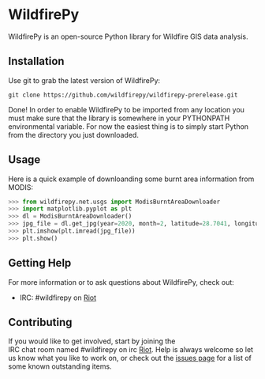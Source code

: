 WildfirePy
=====

WildfirePy is an open-source Python library for Wildfire GIS data analysis.

Installation
------------

Use git to grab the latest version of WildfirePy:

    git clone https://github.com/wildfirepy/wildfirepy-prerelease.git

Done! In order to enable WildfirePy to be imported from any location you must make
sure that the library is somewhere in your PYTHONPATH environmental variable.
For now the easiest thing is to simply start Python from the directory you just
downloaded. 

Usage
-----

Here is a quick example of downloanding some burnt area information from MODIS:

```python
>>> from wildfirepy.net.usgs import ModisBurntAreaDownloader
>>> import matplotlib.pyplot as plt
>>> dl = ModisBurntAreaDownloader()
>>> jpg_file = dl.get_jpg(year=2020, month=2, latitude=28.7041, longitude=77.1025)
>>> plt.imshow(plt.imread(jpg_file))
>>> plt.show()
```

Getting Help
------------

For more information or to ask questions about WildfirePy, check out:

 * IRC: #wildfirepy on [Riot](https://riot.im/app/#/room/!jWUOIxirCHymPQkpXb:matrix.org)

Contributing
------------

If you would like to get involved, start by joining the  
IRC chat room named #wildfirepy on irc [Riot](https://riot.im/app/#/room/!jWUOIxirCHymPQkpXb:matrix.org). 
Help is always welcome so let us know what you like to work
on, or check out the [issues page](https://github.com/wildfirepy/wildfirepy-prerelease/issues) for
a list of some known outstanding items.
